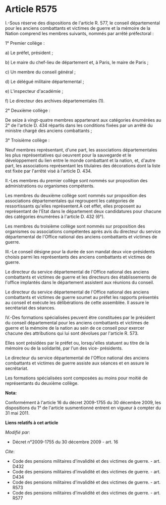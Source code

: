 # Article R575

I.-Sous réserve des dispositions de l'article R. 577, le conseil départemental pour les anciens combattants et victimes de
guerre et la mémoire de la Nation comprend les membres suivants, nommés par arrêté préfectoral : 

1° Premier collège : 

a) Le préfet, président ; 

b) Le maire du chef-lieu de département et, à Paris, le maire de Paris ; 

c) Un membre du conseil général ; 

d) Le délégué militaire départemental ; 

e) L'inspecteur d'académie ; 

f) Le directeur des archives départementales (1). 

2° Deuxième collège :

De seize à vingt-quatre membres appartenant aux catégories énumérées au 2° de l'article D. 434 répartis dans les conditions
fixées par un arrêté du ministre chargé des anciens combattants ; 

3° Troisième collège : 

Neuf membres représentant, d'une part, les associations départementales les plus représentatives qui oeuvrent pour la
sauvegarde et le développement du lien entre le monde combattant et la nation, et, d'autre part, les associations
représentant les titulaires des décorations dont la liste est fixée par l'arrêté visé à l'article D. 434. 

II.-Les membres du premier collège sont nommés sur proposition des administrations ou organismes compétents. 

Les membres du deuxième collège sont nommés sur proposition des associations départementales qui regroupent les catégories de
ressortissants qu'elles représentent.A cet effet, elles proposent au représentant de l'Etat dans le département deux
candidatures pour chacune des catégories énumérées à l'article D. 432 (6°). 

Les membres du troisième collège sont nommés sur proposition des organismes ou associations compétentes après avis du
directeur du service départemental de l'Office national des anciens combattants et victimes de guerre. 

III.-Le conseil désigne pour la durée de son mandat deux vice-présidents choisis parmi les représentants des anciens
combattants et victimes de guerre. 

Le directeur du service départemental de l'Office national des anciens combattants et victimes de guerre et les directeurs
des établissements de l'office implantés dans le département assistent aux réunions du conseil. 

Le directeur du service départemental de l'Office national des anciens combattants et victimes de guerre soumet au préfet les
rapports présentés au conseil et exécute les délibérations de cette assemblée. Il assure le secrétariat des séances. 

IV.-Des formations spécialisées peuvent être constituées par le président du conseil départemental pour les anciens
combattants et victimes de guerre et la mémoire de la nation au sein de ce conseil pour exercer chacune des attributions qui
lui sont dévolues par l'article R. 573. 

Elles sont présidées par le préfet ou, lorsqu'elles statuent au titre de la mémoire ou de la solidarité, par l'un des vice-
présidents. 

Le directeur du service départemental de l'Office national des anciens combattants et victimes de guerre assiste aux séances
et en assure le secrétariat. 

Les formations spécialisées sont composées au moins pour moitié de représentants du deuxième collège.

**Nota:**

Conformément à l'article 16 du décret 2009-1755 du 30 décembre 2009, les dispositions du 1° de l'article susmentionné entrent
en vigueur à compter du 31 mai 2011.

**Liens relatifs à cet article**

_Modifié par_:

  - Décret n°2009-1755 du 30 décembre 2009 - art. 16

_Cite_:

  - Code des pensions militaires d'invalidité et des victimes de guerre. - art. D432
  - Code des pensions militaires d'invalidité et des victimes de guerre. - art. D434
  - Code des pensions militaires d'invalidité et des victimes de guerre. - art. R573
  - Code des pensions militaires d'invalidité et des victimes de guerre. - art. R577
